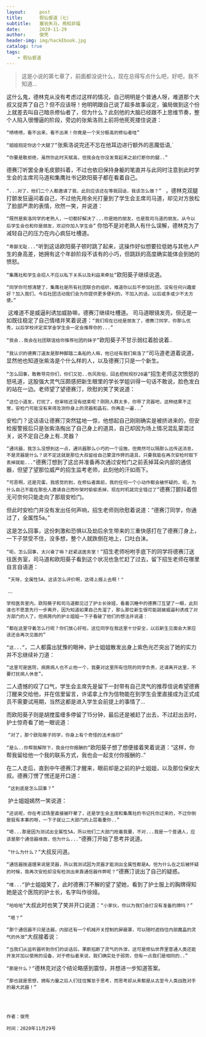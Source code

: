 ```yaml
---
layout:     post
title:      假仙督道（七）
subtitle:	塞翁失马，焉知非福   
date:       2020-11-29
author:     俊壳
header-img: img/hackEbook.jpg
catalog: true
tags:
    - 假仙督道
---
```



> 这是小说的第七章了，前面都没说什么，现在总得写点什么吧，好吧，我不知道...





​	这什么鬼，德林克从没有考虑过这样的情况，自己明明是个普通人呀，难道那个大叔又捉弄了自己？但不应该呀！他明明跟自己说了超多故事设定，骗局做到这个份上就差去叫自己暗杀修仙者了，但为什么？此刻他的大脑已经跟不上思维节奏，整个人陷入很懵逼的阶段，旁边的张紫洛则上前将他死死搂住说道：

`“啧啧啧，看不出来，看不出来！你竟是一个天分极高的修仙者哇”`

`“姐姐抱定你这个大腿了”`张紫洛说完还不忘在他耳边进行额外的恶魔低语,`

`“你要是敢拒绝，虽然你此时天赋高，但我会在你没发育起来之前打断你的腿..”`

德赛汀听罢全身毛皮颤抖着，不过也依旧保持身躯的笔直并与此同时注意到此时学生会的主席司马道和集鹰社书记欧阳葵子都在看着自己。

`“...对了，他们二个人都邀请了我，此刻应该还在等我回话，我该怎么做？” `
	，德林克双腿打颤发狂逼问着自己，不过他先用余光打量到了学生会主席司马道，却见对方放松了脸部严肃的表情，欣然一笑，并说道：


​	`“既然是紫洛同学的老熟人，一切都好解决了...你是她的朋友，也是我司马道的朋友。从今以后学生会也和你是朋友，欢迎你加入学生会”`
你怕不是对老熟人有什么误解，德林克为了减轻自己的压力在内心疯狂吐槽道。

​	`“卑鄙无耻...”`听到这话欧阳葵子顿时跳了起来，这操作好似想要拉低她与其他人产生的身高差，她拥有这个年龄阶段不该有的小巧，但跳跃的高度确实能体会到她的愤怒。

​	`“集鹰社和学生会招人不应以私下关系以及利益来牵扯”`欧阳葵子继续说道。

​	`“同学你可想清楚了，集鹰社是所有社团联合的组织，难道你以后不参加社团，没有任何兴趣爱好？加入我们，今后社团活动我们会为你提供更多便利的，不加入的话，以后或多或少不太方便。”`

​	这难道不是威逼利诱加威胁嘛，德赛汀继续吐槽道。
司马道眼镜发亮，但还是一如既往稳定了自己情绪并笑着说道：`“我们现在已经是朋友了，德赛汀同学，你那么优秀，以后学校评定奖学金学生会一定会推荐你的...”`

​	`“我会..我会在社团联谊给你推荐社团的妹子”`欧阳葵子不甘示弱红着脸说着..

​	`“我认识的德赛汀道友是那种脚踏二条船的人嘛，他已经有我们紫洛了”`司马道老道着说道，显然他也知道张紫洛是个什么样的人，以及德赛汀只是一个新生。		

​	`“怎么回事，敢教导完你们，你们又犯..伤风败俗，回去把校规抄20遍”`招生老师这次愤怒的怒吼道，这股强大灵气压颇感把新生眼里的学长学姐训得一句话不敢说，脸色发白的站在一边。老师望了望德赛汀，欣慰的笑了笑说道：

​	`“这位小道友，打扰了，但审核还没有结束呢？刚刚人群太多，你带了灵器吧，这种结果不正常，安检门可能没有来得及测你身上的灵器和晶石，你再走一遍..`.”

安检门？这话语让德赛汀突然猛地一惊，他想起自己刚刚确实是被挤进来的，但安检报警报后只是张紫洛掏出了自己身上的道具，自己却因为场上情况混乱蒙混过关，说不定自己身上有..灵器？

​	`“通讯器，我怎么没想到这一点，通讯器那么小巧的一个设施，但竟然可以隔那么远传送消息，不是灵器是什么？说不定这就是那位大叔留给自己蒙混作弊的道具，只要我能在再次安检时取下丢掉就能...”`德赛汀想到了这岔并准备再次通过安检门之前丢掉耳朵内部的通信器，但望了望那位威严的招生监考老师，此刻他的汗如雨下。

​	`“可恶啊，还是完蛋，我感觉的到，在修仙者面前，我的任何一个小动作都会被怀疑的，呃，为什么自己不能在那些人邀请自己而吵架时偷偷丢掉，现在时机就完全错过了”`德赛汀颤抖着但无可奈何只能走向了那扇安检门。

但此时安检门并没有发出任何声响，招生老师则欣慰着说道：“德赛汀同学，你通过了，全属性5a。”

这是怎么回事，这份刺激和恐惧以及劫后余生带来的三重快感打在了德赛汀身上，一下子禁受不住，没多想，整个人就跌倒在地上，口吐白沫。

​	`“呃，怎么回事，太兴奋了嘛？赶紧送医务室！”`招生老师吩咐手底下的同学将德赛汀送往医务室，司马道和欧阳葵子看到这个状况也急忙赶了过去，留下招生老师在哪里自言自语道：

​	`“天呀，全属性5A，这该怎么评价啊，这得上报上去啊！"`

​	...

 	学校医务室内，欧阳葵子和司马道都见过了护士长徐娅，看着沉睡中的德赛汀互望了一眼，此刻谁也不愿意先行一步离开，因为知道如果自己先溜了，那么那位新生很可能就被威逼利诱成了对方部门的人了，但病房内的护士姐姐一下子看破了他们的想法并说道：

​	`“都在这里守着怎么行呢？你们放心好啦，这位同学在我这里十分安全，以后新生见面会大家应该还会再次见面的”`

​	`“这...”`，二人都露出犹豫的眼神，护士姐姐散发出身上紫色光芒突出了她的实力并不忘继续补刀道：

​	`“这里可是医院，病房病人也不止他一个，我要对这里所有住院的同学负责，还请离开这里，不要打扰病人休息”。`

​	二人遗憾的叹了口气，学生会主席先是留下一封带有自己灵气的推荐信说希望德赛汀醒来交给他，并在信里留言，许诺拿上作为信物能在到学生会里直接成为正式成员不需要试用期，当然这都是进入学生会前提上的事情了...

​	而欧阳葵子则是胡搅蛮缠多停留了15分钟，最后还是被赶了出去，不过赶出去时，护士惊奇看了她一眼说道：

​	`“对了，那个欧阳葵子同学，你身上有个奇怪的法术烙印”`

​	`“是么..你帮我解除下，我会付你报酬的”`欧阳葵子想了想便接着笑着说道：“这样，你帮我留给他一个我的联系方式，我也会一起支付你报酬的..”

​	在二人走后，直到中午德赛汀才醒来，眼前却是之前的护士姐姐，以及那位保安大叔。德赛汀愣了愣还是开口道：

​	`“这到底是怎么回事？”`

​	护士姐姐嫣然一笑说道：

​	`“还说呢，你在考试场里直接被吓晕了，还是学生会主席和集鹰社的书记托你过来的，不过你倒是挺有本事的呀，一下子就让二大部门的上层看重你..”`

​	`“嗯...那是因为测试出全属性5A，所以他们二大部门抢着我要，不对...我是一个普通人，应该是那个通信器缘故，但为什么...”`德赛汀开始了思考并说道。



​	`“什么为什么？”`大叔反问道。



​	`“通信器按道理来说是灵器，所以我测试因为灵器才能测出全属性都是A，但为什么在之后被怀疑的时候，我再次安检却没有检测出来靠通信器作弊呢？”`德赛汀说出了自己的疑惑。



​	`“噗...”`护士姐姐笑了，此时德赛汀不解的望了望她，看到了护士服上的胸牌得知她是这个医院的护士长，名字叫作徐娅。



​	`“哈哈哈”`大叔此时也笑了笑并开口说道：`“小家伙，你以为我们会打没有准备的牌吗？”`



​	`“嗯？”`

​	`“那个通信器不只是法器，内部还有一个机械开关控制的屏蔽罩，可以随时遮挡住内部魔晶的灵气的外泄”`大叔接着说：

​	`“当我们从监听器听到你们的谈话后，果断掐断了灵气的外泄，这可是修仙世界里普通人类还能开发并加以使用的设备，对于修仙者来说，我们确实处于弱势，但有一点我们是相同的..”`

​	`“那是什么？”`德林克对这个结论略感到震惊，并想进一步知道答案。

​	`“那也就是思想，拥有力量之后人们往往懈怠于思考，而思考却从来都是从古至今人类战胜对手的最大武器！”`
​	


​	

```china
								   												作者：俊壳	
								  									   时间：2020年11月29号
```



